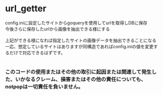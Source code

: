 # url_getter
config.iniに設定したサイトからgoqueryを使用してurlを取得しDBに保存<br>
今後さらに保存したurlから画像を抽出できる様にする<br>
<br>
上記ができる様になれば指定したサイトの画像データを抽出できることになる
<br>
一応、想定しているサイトはありますが同構造であればconfig.iniの値を変更するだけで対応できるはずです。
<br><br>
### このコードの使用またはその他の取引に起因または関連して発生した、いかなるクレーム、損害またはその他の責任についても、notpopは一切責任を負いません。
